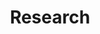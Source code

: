 ---
title: Research
summary: Research projects

show_date: false

reading_time: false  # Show estimated reading time?
share: false  # Show social sharing links?
profile: false  # Show author profile?
comments: false  # Show comments?

# view: 1
# Optional header image (relative to `assets/media/` folder).
header:
  caption: ""
  image: ""
---